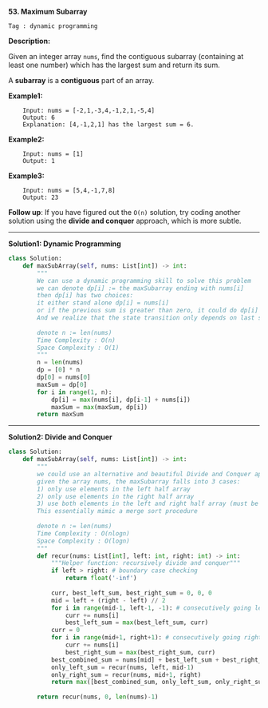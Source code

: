 **53. Maximum Subarray**

```Tag : dynamic programming```

**Description:**

Given an integer array ```nums```, find the contiguous subarray (containing at least one number) which has the largest sum and return its sum.

A **subarray** is a **contiguous** part of an array.

**Example1:**
	
		Input: nums = [-2,1,-3,4,-1,2,1,-5,4]
		Output: 6
		Explanation: [4,-1,2,1] has the largest sum = 6.

**Example2:**

		Input: nums = [1]
		Output: 1

**Example3:**

		Input: nums = [5,4,-1,7,8]
		Output: 23

**Follow up**: If you have figured out the ```O(n)``` solution, try coding another solution using the **divide and conquer** approach, which is more subtle.

-----------

**Solution1: Dynamic Programming**

```python
class Solution:
    def maxSubArray(self, nums: List[int]) -> int:
        """
        We can use a dynamic programming skill to solve this problem
        we can denote dp[i] := the maxSubarray ending with nums[i]
        then dp[i] has two choices:
        it either stand alone dp[i] = nums[i]
        or if the previous sum is greater than zero, it could do dp[i] = dp[i-1] + nums[i]
        And we realize that the state transition only depends on last single state
        
        denote n := len(nums)
        Time Complexity : O(n)
        Space Complexity : O(1)
        """
        n = len(nums)
        dp = [0] * n
        dp[0] = nums[0]
        maxSum = dp[0]
        for i in range(1, n):
            dp[i] = max(nums[i], dp[i-1] + nums[i])
            maxSum = max(maxSum, dp[i])
        return maxSum
```

-----------

**Solution2: Divide and Conquer**
```python
class Solution:
    def maxSubArray(self, nums: List[int]) -> int:
        """
        we could use an alternative and beautiful Divide and Conquer approach
        given the array nums, the maxSubarray falls into 3 cases:
        1) only use elements in the left half array
        2) only use elements in the right half array
        3) use both elements in the left and right half array (must be connected array)
        This essentially mimic a merge sort procedure
        
        denote n := len(nums)
        Time Complexity : O(nlogn)
        Space Complexity : O(logn)
        """
        def recur(nums: List[int], left: int, right: int) -> int:
            """Helper function: recursively divide and conquer"""
            if left > right: # boundary case checking
                return float('-inf')
            
            curr, best_left_sum, best_right_sum = 0, 0, 0
            mid = left + (right - left) // 2
            for i in range(mid-1, left-1, -1): # consecutively going left
                curr += nums[i]
                best_left_sum = max(best_left_sum, curr)
            curr = 0
            for i in range(mid+1, right+1): # consecutively going right
                curr += nums[i]
                best_right_sum = max(best_right_sum, curr)
            best_combined_sum = nums[mid] + best_left_sum + best_right_sum
            only_left_sum = recur(nums, left, mid-1)
            only_right_sum = recur(nums, mid+1, right)
            return max([best_combined_sum, only_left_sum, only_right_sum])
            
        return recur(nums, 0, len(nums)-1)
```

